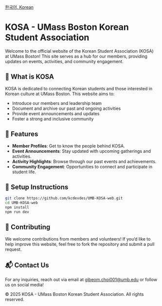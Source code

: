 [한국어, Korean](https://github.com/kcdevdes/UMB-KOSA-web/blob/main/README-kr.md)

# KOSA - UMass Boston Korean Student Association

Welcome to the official website of the Korean Student Association (KOSA) at UMass Boston! This site serves as a hub for our members, providing updates on events, activities, and community engagement.

## 🚀 What is KOSA

KOSA is dedicated to connecting Korean students and those interested in Korean culture at UMass Boston. This website aims to:

- Introduce our members and leadership team
- Document and archive our past and ongoing activities
- Provide event announcements and updates
- Foster a strong and inclusive community

## 📌 Features

- **Member Profiles**: Get to know the people behind KOSA.
- **Event Announcements**: Stay updated with upcoming gatherings and activities.
- **Activity Highlights**: Browse through our past events and achievements.
- **Community Engagement**: Opportunities to connect and participate in student life.

## 🔧 Setup Instructions

```bash
git clone https://github.com/kcdevdes/UMB-KOSA-web.git
cd UMB-KOSA-web
npm install
npm run dev
```

## 🤝 Contributing

We welcome contributions from members and volunteers! If you’d like to help improve this website, feel free to fork the repository and submit a pull request.

## 📬 Contact Us

For any inquiries, reach out via email at <gibeom.choi001@umb.edu> or follow us on social media!

© 2025 KOSA - UMass Boston Korean Student Association. All rights reserved.
